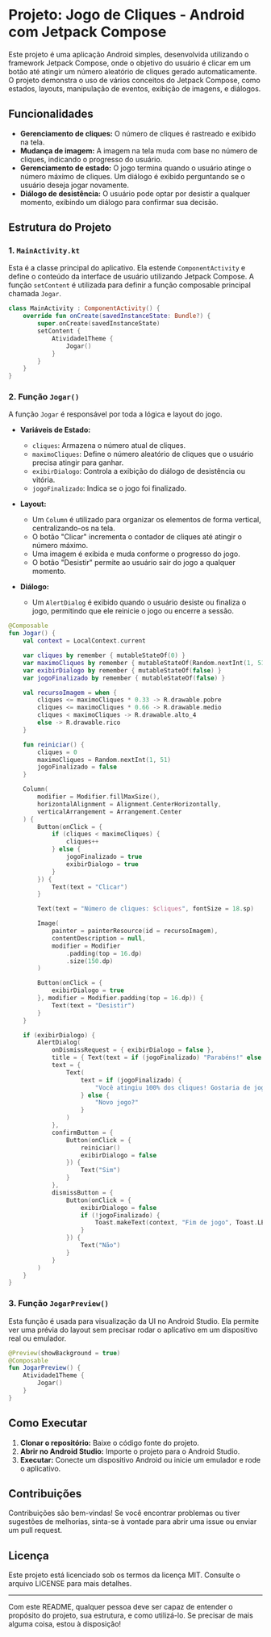 
# Projeto: Jogo de Cliques - Android com Jetpack Compose

Este projeto é uma aplicação Android simples, desenvolvida utilizando o framework Jetpack Compose, onde o objetivo do usuário é clicar em um botão até atingir um número aleatório de cliques gerado automaticamente. O projeto demonstra o uso de vários conceitos do Jetpack Compose, como estados, layouts, manipulação de eventos, exibição de imagens, e diálogos.

## Funcionalidades

- **Gerenciamento de cliques:** O número de cliques é rastreado e exibido na tela.
- **Mudança de imagem:** A imagem na tela muda com base no número de cliques, indicando o progresso do usuário.
- **Gerenciamento de estado:** O jogo termina quando o usuário atinge o número máximo de cliques. Um diálogo é exibido perguntando se o usuário deseja jogar novamente.
- **Diálogo de desistência:** O usuário pode optar por desistir a qualquer momento, exibindo um diálogo para confirmar sua decisão.

## Estrutura do Projeto

### 1. `MainActivity.kt`

Esta é a classe principal do aplicativo. Ela estende `ComponentActivity` e define o conteúdo da interface de usuário utilizando Jetpack Compose. A função `setContent` é utilizada para definir a função composable principal chamada `Jogar`.

```kotlin
class MainActivity : ComponentActivity() {
    override fun onCreate(savedInstanceState: Bundle?) {
        super.onCreate(savedInstanceState)
        setContent {
            Atividade1Theme {
                Jogar()
            }
        }
    }
}
```

### 2. Função `Jogar()`

A função `Jogar` é responsável por toda a lógica e layout do jogo.

- **Variáveis de Estado:**
  - `cliques`: Armazena o número atual de cliques.
  - `maximoCliques`: Define o número aleatório de cliques que o usuário precisa atingir para ganhar.
  - `exibirDialogo`: Controla a exibição do diálogo de desistência ou vitória.
  - `jogoFinalizado`: Indica se o jogo foi finalizado.

- **Layout:**
  - Um `Column` é utilizado para organizar os elementos de forma vertical, centralizando-os na tela.
  - O botão "Clicar" incrementa o contador de cliques até atingir o número máximo.
  - Uma imagem é exibida e muda conforme o progresso do jogo.
  - O botão "Desistir" permite ao usuário sair do jogo a qualquer momento.

- **Diálogo:**
  - Um `AlertDialog` é exibido quando o usuário desiste ou finaliza o jogo, permitindo que ele reinicie o jogo ou encerre a sessão.

```kotlin
@Composable
fun Jogar() {
    val context = LocalContext.current

    var cliques by remember { mutableStateOf(0) }
    var maximoCliques by remember { mutableStateOf(Random.nextInt(1, 51)) }
    var exibirDialogo by remember { mutableStateOf(false) }
    var jogoFinalizado by remember { mutableStateOf(false) }

    val recursoImagem = when {
        cliques <= maximoCliques * 0.33 -> R.drawable.pobre
        cliques <= maximoCliques * 0.66 -> R.drawable.medio
        cliques < maximoCliques -> R.drawable.alto_4
        else -> R.drawable.rico
    }

    fun reiniciar() {
        cliques = 0
        maximoCliques = Random.nextInt(1, 51)
        jogoFinalizado = false
    }

    Column(
        modifier = Modifier.fillMaxSize(),
        horizontalAlignment = Alignment.CenterHorizontally,
        verticalArrangement = Arrangement.Center
    ) {
        Button(onClick = {
            if (cliques < maximoCliques) {
                cliques++
            } else {
                jogoFinalizado = true
                exibirDialogo = true
            }
        }) {
            Text(text = "Clicar")
        }

        Text(text = "Número de cliques: $cliques", fontSize = 18.sp)

        Image(
            painter = painterResource(id = recursoImagem),
            contentDescription = null,
            modifier = Modifier
                .padding(top = 16.dp)
                .size(150.dp)
        )

        Button(onClick = {
            exibirDialogo = true
        }, modifier = Modifier.padding(top = 16.dp)) {
            Text(text = "Desistir")
        }
    }

    if (exibirDialogo) {
        AlertDialog(
            onDismissRequest = { exibirDialogo = false },
            title = { Text(text = if (jogoFinalizado) "Parabéns!" else "Desistência") },
            text = {
                Text(
                    text = if (jogoFinalizado) {
                        "Você atingiu 100% dos cliques! Gostaria de jogar novamente?"
                    } else {
                        "Novo jogo?"
                    }
                )
            },
            confirmButton = {
                Button(onClick = {
                    reiniciar()
                    exibirDialogo = false
                }) {
                    Text("Sim")
                }
            },
            dismissButton = {
                Button(onClick = {
                    exibirDialogo = false
                    if (!jogoFinalizado) {
                        Toast.makeText(context, "Fim de jogo", Toast.LENGTH_SHORT).show()
                    }
                }) {
                    Text("Não")
                }
            }
        )
    }
}
```

### 3. Função `JogarPreview()`

Esta função é usada para visualização da UI no Android Studio. Ela permite ver uma prévia do layout sem precisar rodar o aplicativo em um dispositivo real ou emulador.

```kotlin
@Preview(showBackground = true)
@Composable
fun JogarPreview() {
    Atividade1Theme {
        Jogar()
    }
}
```

## Como Executar

1. **Clonar o repositório:** Baixe o código fonte do projeto.
2. **Abrir no Android Studio:** Importe o projeto para o Android Studio.
3. **Executar:** Conecte um dispositivo Android ou inicie um emulador e rode o aplicativo.

## Contribuições

Contribuições são bem-vindas! Se você encontrar problemas ou tiver sugestões de melhorias, sinta-se à vontade para abrir uma issue ou enviar um pull request.

## Licença

Este projeto está licenciado sob os termos da licença MIT. Consulte o arquivo LICENSE para mais detalhes.

---

Com este README, qualquer pessoa deve ser capaz de entender o propósito do projeto, sua estrutura, e como utilizá-lo. Se precisar de mais alguma coisa, estou à disposição!
